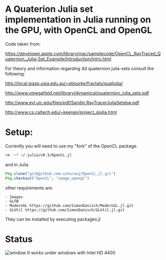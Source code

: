 # A Quaterion Julia set implementation in Julia running on the GPU, with OpenCL and OpenGL

Code taken from:

https://developer.apple.com/library/mac/samplecode/OpenCL_RayTraced_Quaternion_Julia-Set_Example/Introduction/Intro.html

For theory and information regarding 4d quaternion julia-sets consult the following:

http://local.wasp.uwa.edu.au/~pbourke/fractals/quatjulia/

http://www.omegafield.net/library/dynamical/quaternion_julia_sets.pdf

http://www.evl.uic.edu/files/pdf/Sandin.RayTracerJuliaSetsbw.pdf

http://www.cs.caltech.edu/~keenan/project_qjulia.html

# Setup:

Currently you will need to use my "fork" of the OpenCL package.

```bash
rm -rf ~/.julia/v0.3/OpenCL.jl
```

and in Julia

```julia
Pkg.clone("git@github.com:vchuravy/OpenCL.jl.git")
Pkg.checkout("OpenCL", "image_opengl")
```

other requirements are:
```
- Images
- GLFW 
- ModernGL https://github.com/SimonDanisch/ModernGL.jl.git
- GLUtil https://github.com/SimonDanisch/GLUtil.jl.git
```
They can be installed by executing packages.jl
# Status
![window](render.pgng)
It works under windows with Intel HD 4400
